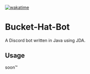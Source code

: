 [![wakatime](https://wakatime.com/badge/github/ThePoultryMan/Bucket-Hat-Bot.svg?style=flat-square)](https://wakatime.com/badge/github/ThePoultryMan/Bucket-Hat-Bot)

# Bucket-Hat-Bot
A Discord bot written in Java using JDA.

## Usage

soon™
